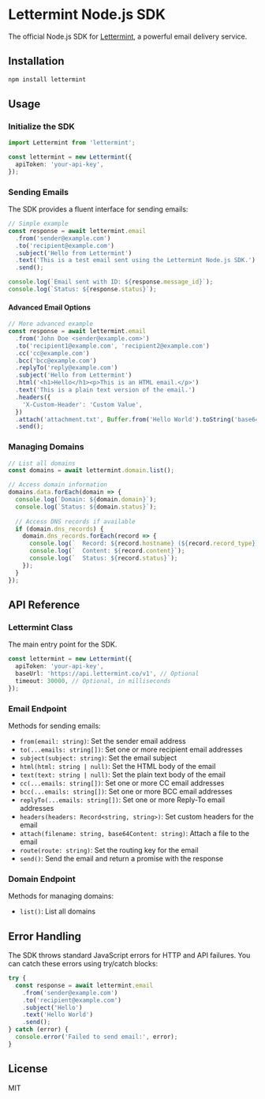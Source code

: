 # Lettermint Node.js SDK

The official Node.js SDK for [Lettermint](https://lettermint.co), a powerful email delivery service.

## Installation

```bash
npm install lettermint
```

## Usage

### Initialize the SDK

```typescript
import Lettermint from 'lettermint';

const lettermint = new Lettermint({
  apiToken: 'your-api-key',
});
```

### Sending Emails

The SDK provides a fluent interface for sending emails:

```typescript
// Simple example
const response = await lettermint.email
  .from('sender@example.com')
  .to('recipient@example.com')
  .subject('Hello from Lettermint')
  .text('This is a test email sent using the Lettermint Node.js SDK.')
  .send();

console.log(`Email sent with ID: ${response.message_id}`);
console.log(`Status: ${response.status}`);
```

#### Advanced Email Options

```typescript
// More advanced example
const response = await lettermint.email
  .from('John Doe <sender@example.com>')
  .to('recipient1@example.com', 'recipient2@example.com')
  .cc('cc@example.com')
  .bcc('bcc@example.com')
  .replyTo('reply@example.com')
  .subject('Hello from Lettermint')
  .html('<h1>Hello</h1><p>This is an HTML email.</p>')
  .text('This is a plain text version of the email.')
  .headers({
    'X-Custom-Header': 'Custom Value',
  })
  .attach('attachment.txt', Buffer.from('Hello World').toString('base64'))
  .send();
```

### Managing Domains

```typescript
// List all domains
const domains = await lettermint.domain.list();

// Access domain information
domains.data.forEach(domain => {
  console.log(`Domain: ${domain.domain}`);
  console.log(`Status: ${domain.status}`);
  
  // Access DNS records if available
  if (domain.dns_records) {
    domain.dns_records.forEach(record => {
      console.log(`  Record: ${record.hostname} (${record.record_type})`);
      console.log(`  Content: ${record.content}`);
      console.log(`  Status: ${record.status}`);
    });
  }
});
```

## API Reference

### Lettermint Class

The main entry point for the SDK.

```typescript
const lettermint = new Lettermint({
  apiToken: 'your-api-key',
  baseUrl: 'https://api.lettermint.co/v1', // Optional
  timeout: 30000, // Optional, in milliseconds
});
```

### Email Endpoint

Methods for sending emails:

- `from(email: string)`: Set the sender email address
- `to(...emails: string[])`: Set one or more recipient email addresses
- `subject(subject: string)`: Set the email subject
- `html(html: string | null)`: Set the HTML body of the email
- `text(text: string | null)`: Set the plain text body of the email
- `cc(...emails: string[])`: Set one or more CC email addresses
- `bcc(...emails: string[])`: Set one or more BCC email addresses
- `replyTo(...emails: string[])`: Set one or more Reply-To email addresses
- `headers(headers: Record<string, string>)`: Set custom headers for the email
- `attach(filename: string, base64Content: string)`: Attach a file to the email
- `route(route: string)`: Set the routing key for the email
- `send()`: Send the email and return a promise with the response

### Domain Endpoint

Methods for managing domains:

- `list()`: List all domains

## Error Handling

The SDK throws standard JavaScript errors for HTTP and API failures. You can catch these errors using try/catch blocks:

```typescript
try {
  const response = await lettermint.email
    .from('sender@example.com')
    .to('recipient@example.com')
    .subject('Hello')
    .text('Hello World')
    .send();
} catch (error) {
  console.error('Failed to send email:', error);
}
```

## License

MIT